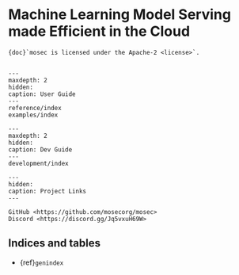 # Machine Learning Model Serving made Efficient in the Cloud

```{note}
{doc}`mosec is licensed under the Apache-2 <license>`.
```

```{include} ../../README.md
```

```{toctree}
---
maxdepth: 2
hidden:
caption: User Guide
---
reference/index
examples/index
```

```{toctree}
---
maxdepth: 2
hidden:
caption: Dev Guide
---
development/index
```

```{toctree}
---
hidden:
caption: Project Links
---

GitHub <https://github.com/mosecorg/mosec>
Discord <https://discord.gg/Jq5vxuH69W>
```

## Indices and tables

- {ref}`genindex`
